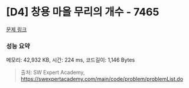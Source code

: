 # [D4] 창용 마을 무리의 개수 - 7465 

[문제 링크](https://swexpertacademy.com/main/code/problem/problemDetail.do?contestProbId=AWngfZVa9XwDFAQU) 

### 성능 요약

메모리: 42,932 KB, 시간: 224 ms, 코드길이: 1,146 Bytes



> 출처: SW Expert Academy, https://swexpertacademy.com/main/code/problem/problemList.do